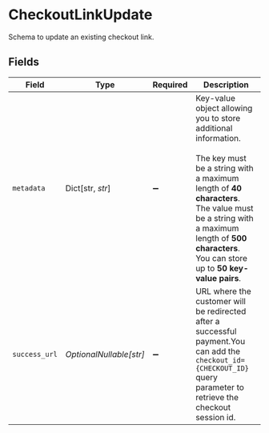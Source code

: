 # CheckoutLinkUpdate

Schema to update an existing checkout link.


## Fields

| Field                                                                                                                                                                                                                                                    | Type                                                                                                                                                                                                                                                     | Required                                                                                                                                                                                                                                                 | Description                                                                                                                                                                                                                                              |
| -------------------------------------------------------------------------------------------------------------------------------------------------------------------------------------------------------------------------------------------------------- | -------------------------------------------------------------------------------------------------------------------------------------------------------------------------------------------------------------------------------------------------------- | -------------------------------------------------------------------------------------------------------------------------------------------------------------------------------------------------------------------------------------------------------- | -------------------------------------------------------------------------------------------------------------------------------------------------------------------------------------------------------------------------------------------------------- |
| `metadata`                                                                                                                                                                                                                                               | Dict[str, *str*]                                                                                                                                                                                                                                         | :heavy_minus_sign:                                                                                                                                                                                                                                       | Key-value object allowing you to store additional information.<br/><br/>The key must be a string with a maximum length of **40 characters**.<br/>The value must be a string with a maximum length of **500 characters**.<br/>You can store up to **50 key-value pairs**. |
| `success_url`                                                                                                                                                                                                                                            | *OptionalNullable[str]*                                                                                                                                                                                                                                  | :heavy_minus_sign:                                                                                                                                                                                                                                       | URL where the customer will be redirected after a successful payment.You can add the `checkout_id={CHECKOUT_ID}` query parameter to retrieve the checkout session id.                                                                                    |